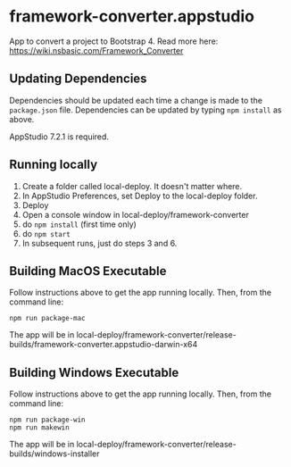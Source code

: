 # framework-converter.appstudio
App to convert a project to Bootstrap 4. Read more here: https://wiki.nsbasic.com/Framework_Converter
## Updating Dependencies

Dependencies should be updated each time a change is made to the `package.json` file. Dependencies can be updated by typing `npm install` as above.

AppStudio 7.2.1 is required.

## Running locally

1. Create a folder called local-deploy. It doesn't matter where.
2. In AppStudio Preferences, set Deploy to the local-deploy folder.
3. Deploy
4. Open a console window in local-deploy/framework-converter
5. do `npm install` (first time only)
6. do `npm start`
7. In subsequent runs, just do steps 3 and 6.

## Building MacOS Executable

Follow instructions above to get the app running locally. Then, from the command line:
```
npm run package-mac
```
The app will be in local-deploy/framework-converter/release-builds/framework-converter.appstudio-darwin-x64

## Building Windows Executable

Follow instructions above to get the app running locally. Then, from the command line:
```
npm run package-win
npm run makewin
```
The app will be in local-deploy/framework-converter/release-builds/windows-installer
